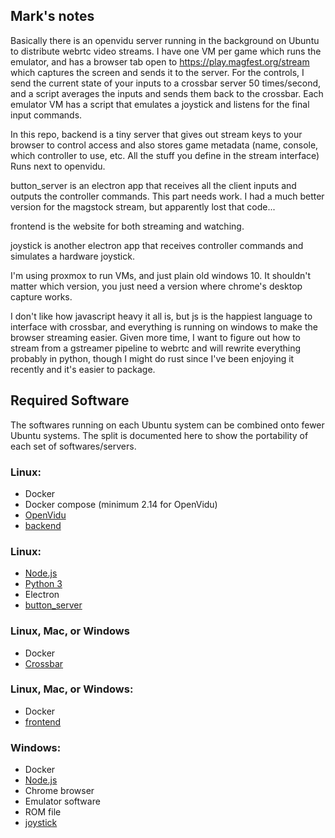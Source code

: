 ## Mark's notes

Basically there is an openvidu server running in the background on Ubuntu to distribute webrtc video streams. I have one VM per game which runs the emulator, and has a browser tab open to https://play.magfest.org/stream which captures the  screen and sends it to the server. For the controls, I send the current state of your inputs to a crossbar server 50 times/second, and a script averages the inputs and sends them back to the crossbar. Each emulator VM has a script that emulates a joystick and listens for the final input commands.

In this repo, backend is a tiny server that gives out stream keys to your browser to control access and also stores game metadata (name, console, which controller to use, etc. All the stuff you define in the stream interface) Runs next to openvidu.

button_server is an electron app that receives all the client inputs and outputs the controller commands. This part needs work. I had a much better version for the magstock stream, but apparently lost that code...

frontend is the website for both streaming and watching.

joystick is another electron app that receives controller commands and simulates a hardware joystick.

I'm using proxmox to run VMs, and just plain old windows 10. It shouldn't matter which version, you just need a version where chrome's desktop capture works.

I don't like how javascript heavy it all is, but js is the happiest language to interface with crossbar, and everything is running on windows to make the browser streaming easier. Given more time, I want to figure out how to stream from a gstreamer pipeline to webrtc and will rewrite everything probably in python, though I might do rust since I've been enjoying it recently and it's easier to package.


## Required Software

The softwares running on each Ubuntu system can be combined onto fewer Ubuntu systems. The split is documented here to show the portability of each set of softwares/servers.

### Linux:
- Docker
- Docker compose (minimum 2.14 for OpenVidu)
- [OpenVidu](https://docs.openvidu.io/en/latest/deployment/deploying-on-premises/)
- [backend](backend)

### Linux:
- [Node.js](https://nodejs.org/en/)
- [Python 3](https://www.python.org/downloads/)
- Electron
- [button_server](buton_server)

### Linux, Mac, or Windows
- Docker
- [Crossbar](https://crossbar.io/docs/Installation/)

### Linux, Mac, or Windows:
- Docker
- [frontend](frontend)

### Windows:
- Docker
- [Node.js](https://nodejs.org/en/)
- Chrome browser
- Emulator software
- ROM file
- [joystick](joystick)
